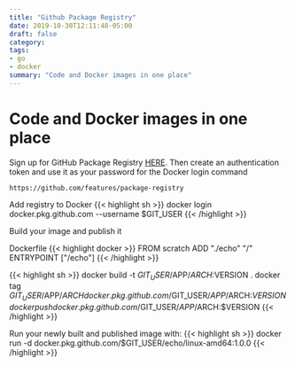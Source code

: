 ```yaml
---
title: "Github Package Registry"
date: 2019-10-30T12:11:48-05:00
draft: false
category: 
tags:
- go
- docker
summary: "Code and Docker images in one place"
---
```


# Code and Docker images in one place

Sign up for GitHub Package Registry [HERE](https://github.com/features/package-registry). Then create an authentication token and use it as your password for the Docker login command

```
https://github.com/features/package-registry
```

Add registry to Docker
{{< highlight sh >}}
docker login docker.pkg.github.com --username $GIT_USER
{{< /highlight >}}

Build your image and publish it

Dockerfile
{{< highlight docker >}}
FROM scratch
ADD "./echo" "/"
ENTRYPOINT ["/echo"]
{{< /highlight >}}

{{< highlight sh >}}
docker build -t $GIT_USER/$APP/$ARCH:$VERSION .
docker tag $GIT_USER/$APP/$ARCH docker.pkg.github.com/$GIT_USER/$APP/$ARCH:$VERSION
docker push docker.pkg.github.com/$GIT_USER/$APP/$ARCH:$VERSION
{{< /highlight >}}


Run your newly built and published image with:
{{< highlight sh >}}
docker run -d docker.pkg.github.com/$GIT_USER/echo/linux-amd64:1.0.0
{{< /highlight >}}

